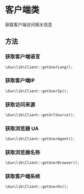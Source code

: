 # 客户端类

获取客户端访问相关信息

## 方法

### 获取客户端语言

```php
\dux\lib\Client::getUserLang();
```

### 获取客户端IP

```php
\dux\lib\Client::getUserIp();
```

### 获取访问来源

```php
\dux\lib\Client::getUrlSource();
```

### 获取浏览器 UA 

```php
\dux\lib\Client::getUserAgent();
```

### 获取浏览器名称

```php
\dux\lib\Client::getUserBrowser();
```

### 获取客户端系统

```php
\dux\lib\Client::getUserOs();
```



